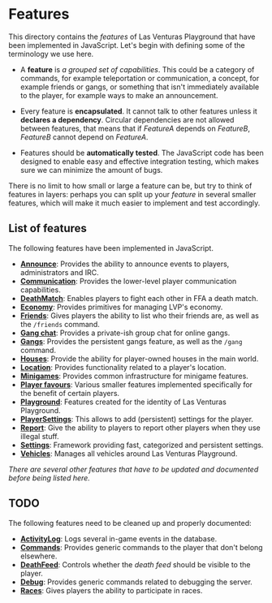 # Features
This directory contains the _features_ of Las Venturas Playground that have been implemented in
JavaScript. Let's begin with defining some of the terminology we use here.

  - A **feature** is _a grouped set of capabilities_. This could be a category of commands, for
    example teleportation or communication, a concept, for example friends or gangs, or something
    that isn't immediately available to the player, for example ways to make an announcement.

  - Every feature is **encapsulated**. It cannot talk to other features unless it **declares a
    dependency**. Circular dependencies are not allowed between features, that means that if
    _FeatureA_ depends on _FeatureB_, _FeatureB_ cannot depend on _FeatureA_.

  - Features should be **automatically tested**. The JavaScript code has been designed to enable
    easy and effective integration testing, which makes sure we can minimize the amount of bugs.

There is no limit to how small or large a feature can be, but try to think of features in layers:
perhaps you can split up your _feature_ in several smaller features, which will make it much easier
to implement and test accordingly.

## List of features
The following features have been implemented in JavaScript.

  - **[Announce](announce/)**: Provides the ability to announce events to players, administrators
    and IRC.
  - **[Communication](communication/)**: Provides the lower-level player communication capabilities.
  - **[DeathMatch](death_match/)**: Enables players to fight each other in FFA a death match.
  - **[Economy](economy/)**: Provides primitives for managing LVP's economy.
  - **[Friends](friends/)**: Gives players the ability to list who their friends are, as well as
    the `/friends` command.
  - **[Gang chat](gang_chat/)**: Provides a private-ish group chat for online gangs.
  - **[Gangs](gangs/)**: Provides the persistent gangs feature, as well as the `/gang` command.
  - **[Houses](houses/)**: Provide the ability for player-owned houses in the main world.
  - **[Location](location/)**: Provides functionality related to a player's location.
  - **[Minigames](minigames/)**: Provides common infrastructure for minigame features.
  - **[Player favours](player_favours/)**: Various smaller features implemented specifically for
    the benefit of certain players.
  - **[Playground](playground/)**: Features created for the identity of Las Venturas Playground.
  - **[PlayerSettings](player_settings/)**: This allows to add (persistent) settings for the player.
  - **[Report](report/)**: Give the ability to players to report other players when they use illegal
    stuff.
  - **[Settings](settings/)**: Framework providing fast, categorized and persistent settings.
  - **[Vehicles](vehicles/)**: Manages all vehicles around Las Venturas Playground.

_There are several other features that have to be updated and documented before being listed here._

## TODO
The following features need to be cleaned up and properly documented:

  - **[ActivityLog](activity_log/)**: Logs several in-game events in the database.
  - **[Commands](commands/)**: Provides generic commands to the player that don't belong elsewhere.
  - **[DeathFeed](death_feed/)**: Controls whether the _death feed_ should be visible to the player.
  - **[Debug](debug/)**: Provides generic commands related to debugging the server.
  - **[Races](races/)**: Gives players the ability to participate in races.
